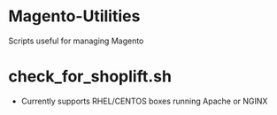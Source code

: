# Magento-Utilities
Scripts useful for managing Magento 

# check_for_shoplift.sh
 - Currently supports RHEL/CENTOS boxes running Apache or NGINX
